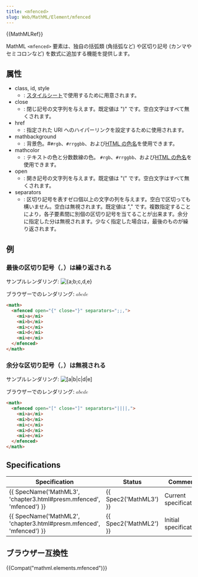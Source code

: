 ```yaml
---
title: <mfenced>
slug: Web/MathML/Element/mfenced
---
```

{{MathMLRef}}

MathML `<mfenced>` 要素は、独自の括弧類 (角括弧など) や区切り記号 (カンマやセミコロンなど) を数式に追加する機能を提供します。

## 属性

- class, id, style
  - : [スタイルシート](/ja/docs/CSS)で使用するために用意されます。
- close
  - : 閉じ記号の文字列を与えます。既定値は ")" です。空白文字はすべて無くされます。
- href
  - : 指定された URI へのハイパーリンクを設定するために使用されます。
- mathbackground
  - : 背景色。#`#rgb`、`#rrggbb`、および[HTML の色名](/ja/docs/CSS/color_value#Color_Keywords)を使用できます。
- mathcolor
  - : テキストの色と分数数線の色。 `#rgb`、`#rrggbb`、および[HTML の色名](/ja/docs/CSS/color_value#Color_Keywords)を使用できます。
- open
  - : 開き記号の文字列を与えます。既定値は "(" です。空白文字はすべて無くされます。
- separators
  - : 区切り記号を表すゼロ個以上の文字の列を与えます。空白で区切っても構いません。空白は無視されます。既定値は "," です。複数指定することにより，各子要素間に別個の区切り記号を当てることが出来ます。余分に指定した分は無視されます。少なく指定した場合は，最後のものが繰り返されます。

## 例

### 最後の区切り記号（`,`）は繰り返される

サンプルレンダリング: ![{a;b;c,d,e}](mfenced01.png)

ブラウザーでのレンダリング: <math><mfenced close="}" open separators=";;,"><mi>a</mi> <mi>b</mi> <mi>c</mi> <mi>d</mi> <mi>e</mi></mfenced></math>

```html
<math>
  <mfenced open="{" close="}" separators=";;,">
    <mi>a</mi>
    <mi>b</mi>
    <mi>c</mi>
    <mi>d</mi>
    <mi>e</mi>
  </mfenced>
</math>
```

### 余分な区切り記号（`,`）は無視される

サンプルレンダリング: ![[a|b|c|d|e]](mfenced02.png)

ブラウザーでのレンダリング: <math><mfenced close="]" open separators="||||,"><mi>a</mi> <mi>b</mi> <mi>c</mi> <mi>d</mi> <mi>e</mi></mfenced></math>

```html
<math>
  <mfenced open="[" close="]" separators="||||,">
    <mi>a</mi>
    <mi>b</mi>
    <mi>c</mi>
    <mi>d</mi>
    <mi>e</mi>
  </mfenced>
</math>
```

## Specifications

| Specification                                                                            | Status                       | Comment               |
| ---------------------------------------------------------------------------------------- | ---------------------------- | --------------------- |
| {{ SpecName('MathML3', 'chapter3.html#presm.mfenced', 'mfenced') }} | {{ Spec2('MathML3') }} | Current specification |
| {{ SpecName('MathML2', 'chapter3.html#presm.mfenced', 'mfenced') }} | {{ Spec2('MathML2') }} | Initial specification |

## ブラウザー互換性

{{Compat("mathml.elements.mfenced")}}
